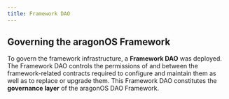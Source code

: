```yaml
---
title: Framework DAO
---
```


## Governing the aragonOS Framework

To govern the framework infrastructure, a **Framework DAO** was deployed.
The Framework DAO controls the permissions of and between the framework-related contracts required to configure and maintain them as well as to replace or upgrade them.
This Framework DAO constitutes the **governance layer** of the aragonOS DAO Framework.
